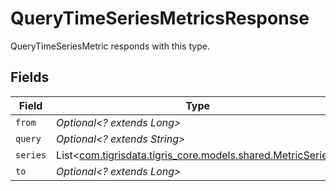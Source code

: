 # QueryTimeSeriesMetricsResponse

QueryTimeSeriesMetric responds with this type.


## Fields

| Field                                                                                              | Type                                                                                               | Required                                                                                           | Description                                                                                        |
| -------------------------------------------------------------------------------------------------- | -------------------------------------------------------------------------------------------------- | -------------------------------------------------------------------------------------------------- | -------------------------------------------------------------------------------------------------- |
| `from`                                                                                             | *Optional<? extends Long>*                                                                         | :heavy_minus_sign:                                                                                 | N/A                                                                                                |
| `query`                                                                                            | *Optional<? extends String>*                                                                       | :heavy_minus_sign:                                                                                 | N/A                                                                                                |
| `series`                                                                                           | List<[com.tigrisdata.tigris_core.models.shared.MetricSeries](../../models/shared/MetricSeries.md)> | :heavy_minus_sign:                                                                                 | N/A                                                                                                |
| `to`                                                                                               | *Optional<? extends Long>*                                                                         | :heavy_minus_sign:                                                                                 | N/A                                                                                                |